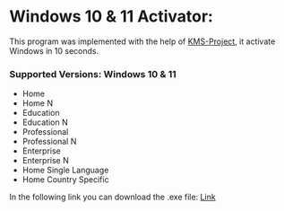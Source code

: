 # Windows 10 & 11 Activator:
This program was implemented with the help of <a href="https://kms-project.msguides.com">KMS-Project</a>, it activate Windows in 10 seconds.

### Supported Versions: Windows 10 & 11 
- Home
- Home N
- Education
- Education N
- Professional
- Professional N
- Enterprise
- Enterprise N
- Home Single Language
- Home Country Specific

In the following link you can download the .exe file:
<a id="raw-url" href="http://raw.githubusercontent.com/betterix/Windows_Aktivator/master/bin/Debug/Windows_Activator.exe">Link</a>
